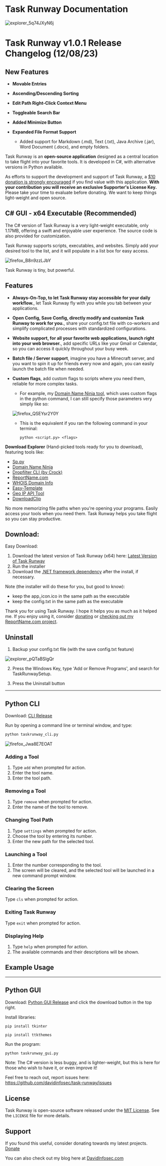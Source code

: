 # Task Runway Documentation

![explorer_5q74JXyN6j](https://github.com/davidinfosec/task-runway/assets/87215831/106245a9-5313-4a98-8fd0-b60e354d6140)

# Task Runway v1.0.1 Release Changelog (12/08/23)

## New Features

- **Movable Entries**

- **Ascending/Descending Sorting**

- **Edit Path Right-Click Context Menu**

- **Toggleable Search Bar**

- **Added Minimize Button**

- **Expanded File Format Support**
   - Added support for Markdown (.md), Text (.txt), Java Archive (.jar), Word Document (.docx), and empty folders.

Task Runway is an **open-source application** designed as a central location to take flight into your favorite tools. It is developed in C#, with alternative versions in Python available.

As efforts to support the development and support of Task Runway, a [$10 donation is strongly encouraged](https://www.davidinfosec.com/donate) if you find value with this application. **With your contribution you will receive an exclusive Supporter's License Key.** Please take your time to evaluate before donating. We want to keep things light-weight and open source.

## C# GUI - x64 Executable (Recommended)

The C# version of Task Runway is a very light-weight executable, only 1.17MB, offering a swift and enjoyable user experience. The source code is also provided for customization.

Task Runway supports scripts, executables, and websites. Simply add your desired tool to the list, and it will populate in a list box for easy access.

![firefox_B8n9zzLJbY](https://github.com/davidinfosec/task-runway/assets/87215831/493e1f10-6eaa-45e6-a2e8-7546acc50df6)

Task Runway is tiny, but powerful.

## Features

- **Always-On-Top, to let Task Runway stay accessible for your daily workflow.**, let Task Runway fly with you while you tab between your applications.

- **Open Config, Save Config, directly modify and customize Task Runway to work for you.**, share your config.txt file with co-workers and simplify complicated processes with standardized configurations. 

- **Website support, for all your favorite web applications, launch right into your web browser.**, add specific URLs like your Gmail or Calendar, so you can access it quickly throughout your busy week.

- **Batch file / Server support**, imagine you have a Minecraft server, and you want to spin it up for friends every now and again, you can easily launch the batch file when needed.

- **Custom flags**, add custom flags to scripts where you need them, reliable for more complex tasks.
  - For example, my [Domain Name Ninja tool](https://github.com/davidinfosec/Domain-Name-Ninja), which uses custom flags in the python command, I can still specify those parameters very simply like so:

  ![firefox_QSEYsr2Y0Y](https://github.com/davidinfosec/task-runway/assets/87215831/b287dc70-ffd7-4560-a080-a1a7ac11d49a)


  - This is the equivalent if you ran the following command in your terminal:
    ```
    python <script.py> <flags>
    ```

**Download Explorer** (Hand-picked tools ready for you to download), featuring tools like:
- [Sp.py](https://github.com/davidinfosec/sp.py)
- [Domain Name Ninja](https://github.com/davidinfosec/domain-name-ninja)
- [Dropfilter CLI (by Crock)](https://github.com/crock/dropfilter-cli)
- [ReportName.com](https://www.reportname.com)
- [WHOIS Domain Info](https://github.com/davidinfosec/whois-domain-info/)
- [Easy-Template](https://github.com/davidinfosec/easy-template)
- [Geo IP API Tool](https://github.com/davidinfosec/ip-tool)
- [DownloadClip](https://github.com/davidinfosec/downloadclip)



No more memorizing file paths when you're opening your programs. Easily access your tools when you need them. Task Runway helps you take flight so you can stay productive.

## Download:

Easy Download:
1. Download the latest version of Task Runway (x64) here: [Latest Version of Task Runway](https://www.taskrunway.com/install)
2. Run the installer
3. Download the [.NET framework dependency](https://dotnet.microsoft.com/en-us/download/dotnet/thank-you/sdk-8.0.100-windows-x64-installer) after the install, if necessary.

Note (the installer will do these for you, but good to know):
- keep the app_icon.ico in the same path as the executable
- keep the config.txt in the same path as the executable

Thank you for using Task Runway. I hope it helps you as much as it helped me. 
If you enjoy using it, consider [donating](https://www.davidinfosec.com/donate) or [checking out my ReportName.com project](https://www.reportname.com).

## Uninstall
1. Backup your config.txt file (with the save config.txt feature)

![explorer_pQTaBSlgQr](https://github.com/davidinfosec/task-runway/assets/87215831/433b9627-ea09-4641-bef6-ceb9028bc8bb)

2. Press the Windows Key, type 'Add or Remove Programs', and search for TaskRunwaySetup.

3. Press the Uninstall button

---


## Python CLI

Download: [CLI Release](https://github.com/davidinfosec/task-runway/releases/download/v1.0.0/taskrunway_cli.py)

Run by opening a command line or terminal window, and type:

```bash
python taskrunway_cli.py
```

![firefox_Jwa8E7EOAT](https://github.com/davidinfosec/task-runway/assets/87215831/5a27992b-ae92-47ad-a3c7-b586e0f509e9)


### Adding a Tool

1. Type `add` when prompted for action.
2. Enter the tool name.
3. Enter the tool path.

### Removing a Tool

1. Type `remove` when prompted for action.
2. Enter the name of the tool to remove.

### Changing Tool Path

1. Type `settings` when prompted for action.
2. Choose the tool by entering its number.
3. Enter the new path for the selected tool.

### Launching a Tool

1. Enter the number corresponding to the tool.
2. The screen will be cleared, and the selected tool will be launched in a new command prompt window.

### Clearing the Screen

Type `cls` when prompted for action.

### Exiting Task Runway

Type `exit` when prompted for action.

### Displaying Help

1. Type `help` when prompted for action.
2. The available commands and their descriptions will be shown.

## Example Usage


---

## Python GUI

Download: [Python GUI Release](https://github.com/davidinfosec/task-runway/releases/download/v1.0.0/taskrunway_gui.py) and click the download button in the top right.

Install libraries:
```
pip install tkinter
```

```
pip install ttkthemes
```

Run the program:
```bash
python taskrunway_gui.py
```



Note: The C# version is less buggy, and is lighter-weight, but this is here for those who wish to have it, or even improve it!

Feel free to reach out, report issues here: https://github.com/davidinfosec/task-runway/issues

## License

Task Runway is open-source software released under the [MIT License](https://opensource.org/licenses/MIT). See the `LICENSE` file for more details.

## Support

If you found this useful, consider donating towards my latest projects. [Donate](https://www.davidinfosec.com/donate)

You can also check out my blog here at [DavidInfosec.com](https://davidinfosec.com)

